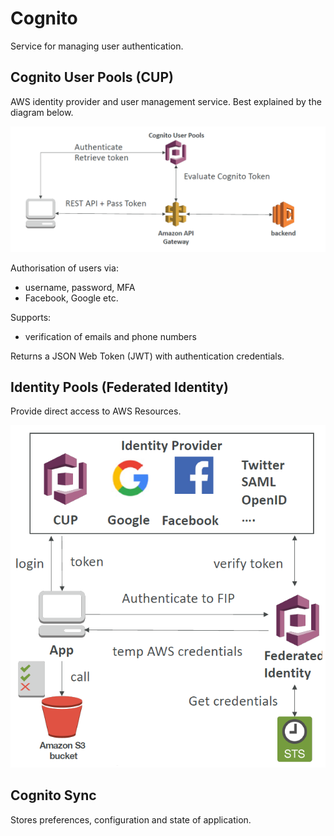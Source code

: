 # Cognito

Service for managing user authentication.

## Cognito User Pools (CUP)

AWS identity provider and user management service. Best explained by the diagram below.

![](./../../img/cognito_architecture.png)

Authorisation of users via:
- username, password, MFA
- Facebook, Google etc.

Supports:
- verification of emails and phone numbers

Returns a JSON Web Token (JWT) with authentication credentials.

## Identity Pools (Federated Identity)

Provide direct access to AWS Resources.

![](./../../img/federated_identity_pool.png)

## Cognito Sync

Stores preferences, configuration and state of application.

